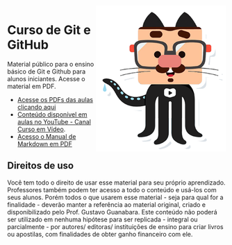 <img src="imagens/mascote.png" align="right" width="300">

# Curso de Git e GitHub

Material público para o ensino básico de Git e Github para alunos iniciantes. Acesse o material em PDF.

- [Acesse os PDFs das aulas clicando aqui](https://github.com/gustavoguanabara/git-github/tree/master/slides-aulas)
- [Conteúdo disponível em aulas no YouTube - Canal Curso em Vídeo](https://www.youtube.com/watch?v=xEKo29OWILE&list=PLHz_AreHm4dm7ZULPAmadvNhH6vk9oNZA).
- [Acesso o Manual de Markdown em PDF](https://github.com/gustavoguanabara/git-github/tree/master/manuais-PDF)

## Direitos de uso

Você tem todo o direito de usar esse material para seu próprio aprendizado. Professores também podem ter acesso a todo o conteúdo e usá-los com seus alunos. Porém todos o que usarem esse material - seja para qual for a finalidade - deverão manter a referência ao material original, criado e disponibilizado pelo Prof. Gustavo Guanabara. Este conteúdo não poderá ser utilizado em nenhuma hipótese para ser replicada - integral ou parcialmente - por autores/ editoras/ instituições de ensino para criar livros ou apostilas, com finalidades de obter ganho financeiro com ele.
